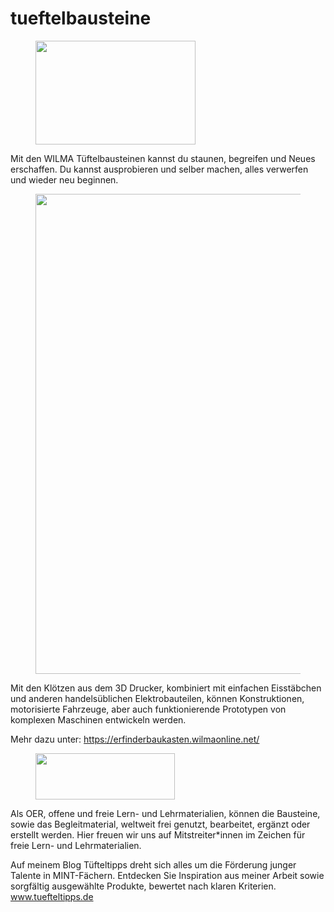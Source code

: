 # tueftelbausteine
<!-- wp:image {"align":"center","id":893,"width":256,"height":166,"sizeSlug":"large","linkDestination":"none"} -->
<div class="wp-block-image"><figure class="aligncenter size-large is-resized"><img src="http://erfinderbaukasten.wilmaonline.net/wp-content/uploads/2022/05/wilma-bausteine-logo-1-1024x665.png" alt="" class="wp-image-893" width="256" height="166"/></figure></div>
<!-- /wp:image -->

<p>Mit den WILMA Tüftelbausteinen kannst du staunen, begreifen und Neues erschaffen. Du kannst ausprobieren und selber machen, alles verwerfen und wieder neu beginnen.</p>

<!-- wp:image {"id":646,"width":571,"height":768,"sizeSlug":"large","linkDestination":"none"} -->
<figure class="wp-block-image size-large is-resized"><img src="http://erfinderbaukasten.wilmaonline.net/wp-content/uploads/2022/01/Bildschirmfoto-2022-01-31-um-11.14.29-761x1024.png" alt="" class="wp-image-646" width="571" height="768"/></figure>
<!-- /wp:image -->

<!-- wp:paragraph -->
<p>Mit den Klötzen aus dem 3D Drucker, kombiniert mit einfachen Eisstäbchen und anderen handelsüblichen Elektrobauteilen, können Konstruktionen, motorisierte Fahrzeuge, aber auch funktionierende Prototypen von komplexen Maschinen entwickeln werden. </p>
<!-- /wp:paragraph -->

<!-- wp:paragraph -->
<p>Mehr dazu unter: <a href="https://erfinderbaukasten.wilmaonline.net/">https://erfinderbaukasten.wilmaonline.net/</a></p>
<!-- /wp:paragraph -->

<!-- wp:image {"id":898,"width":223,"height":74,"sizeSlug":"full","linkDestination":"none"} -->
<figure class="wp-block-image size-full is-resized"><img src="https://erfinderbaukasten.wilmaonline.net/wp-content/uploads/2022/05/CC-BY-SA-Andere_Wikis.png" alt="" class="wp-image-898" width="223" height="74"/></figure>
<!-- /wp:image -->

<!-- wp:paragraph -->
<p>Als OER, offene und freie Lern- und Lehrmaterialien, können die Bausteine, sowie das Begleitmaterial, weltweit frei genutzt, bearbeitet, ergänzt oder erstellt werden. Hier freuen wir uns auf Mitstreiter*innen im Zeichen für freie Lern- und Lehrmaterialien.</p>
<!-- /wp:paragraph -->

<!-- wp:paragraph -->
<p>Auf meinem Blog Tüfteltipps dreht sich alles um die Förderung junger Talente in MINT-Fächern. Entdecken Sie Inspiration aus meiner Arbeit sowie sorgfältig ausgewählte Produkte, bewertet nach klaren Kriterien.<a href="https://tuefteltipps.de/"> www.tuefteltipps.de</a></p>
<!-- /wp:paragraph -->
<!-- wp:paragraph -->
<p></p>
<!-- /wp:paragraph -->
